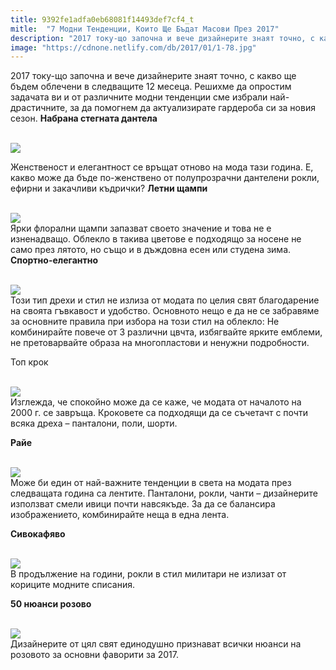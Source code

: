 ```yaml
---
title: 9392fe1adfa0eb68081f14493def7cf4_t
mitle:  "7 Модни Тенденции, Които Ще Бъдат Масови През 2017"
description: "2017 току-що започна и вече дизайнерите знаят точно, с какво ще бъдем облечени в следващите 12 месеца. Решихме да опростим задачата ви и от различните модни тенденции �"
image: "https://cdnone.netlify.com/db/2017/01/1-78.jpg"
---
```


 <p>2017 току-що започна и вече дизайнерите знаят точно, с какво ще бъдем облечени в следващите 12 месеца. Решихме да опростим задачата ви и от различните модни тенденции сме избрали най-драстичните, за да помогнем да актуализирате гардероба си за новия сезон. <strong>Набрана стегната дантела</strong></p>      <p> <br/><img src="https://cdnone.netlify.com/db/2017/01/1-78.jpg"/><br/></p> <p> Женственост и елегантност се връщат отново на мода тази година. Е, какво може да бъде по-женствено от полупрозрачни дантелени рокли, ефирни и закачливи къдрички? <strong>Летни щампи</strong></p> <p> <br/><img src="https://cdnone.netlify.com/db/2017/01/2-74.jpg"/><br/> Ярки флорални щампи запазват своето значение и това не е изненадващо. Облекло в такива цветове е подходящо за носене не само през лятото, но също и в дъждовна есен или студена зима. <strong>Спортно-елегантно</strong></p>      <p> <br/><img src="https://cdnone.netlify.com/db/2017/01/3-74.jpg"/><br/> Този тип дрехи и стил не излиза от модата по целия свят благодарение на своята гъвкавост и удобство. Основното нещо е да не се забравяме за основните правила при избора на този стил на облекло: Не комбинирайте повече от 3 различни цвчта, избягвайте ярките емблеми, не претоварвайте образа на многопластови и ненужни подробности.</p>  <p>Топ крок</p> <p> <br/><img src="https://cdnone.netlify.com/db/2017/01/4-72.jpg"/><br/> Изглежда, че спокойно може да се каже, че модата от началото на 2000 г. се завръща. Кроковете са подходящи да се съчетачт с почти всяка дреха – панталони, поли, шорти.</p> <p><strong>Райе</strong></p>      <p> <br/><img src="https://cdnone.netlify.com/db/2017/01/5-70.jpg"/><br/> Може би един от най-важните тенденции в света на модата през следващата година са лентите. Панталони, рокли, чанти – дизайнерите използват смели ивици почти навсякъде. За да се балансира изображението, комбинирайте неща в една лента.</p>  <p><strong>Сивокафяво</strong></p> <p> <br/><img src="https://cdnone.netlify.com/db/2017/01/6-66.jpg"/><br/> В продължение на години, рокли в стил милитари не излизат от кориците модните списания.</p>  <p><strong>50 нюанси розово</strong></p> <p> <br/><img src="https://cdnone.netlify.com/db/2017/01/7-66.jpg"/><br/> Дизайнерите от цял ​​свят единодушно признават всички нюанси на розовото за основни фаворити за 2017.</p>       